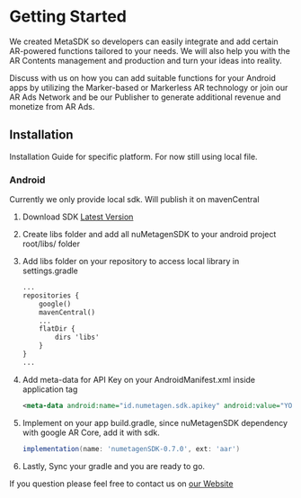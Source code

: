 # Getting Started

We created MetaSDK so developers can easily integrate and add certain AR-powered functions tailored to your needs. We will also help you with the AR Contents management and production and turn your ideas into reality.

Discuss with us on how you can add suitable functions for your Android apps by utilizing the Marker-based or Markerless AR technology or join our AR Ads Network and be our Publisher to generate additional revenue and monetize from AR Ads.

## Installation

Installation Guide for specific platform. For now still using local file.

### Android

Currently we only provide local sdk. Will publish it on mavenCentral  

1. Download SDK [Latest Version](https://github.com/nuMetagen/docs/releases/download/v0.7.0/numetagenSDK-0.7.0.aar)
2. Create libs folder and add all nuMetagenSDK to your android project root/libs/ folder
3. Add libs folder on your repository to access local library in settings.gradle

    ```xml
    ...
    repositories {
        google()
        mavenCentral()
        ...
        flatDir {
            dirs 'libs'
        }
    }
    ...
    ```

4. Add meta-data for API Key on your AndroidManifest.xml inside application tag

    ```xml
    <meta-data android:name="id.numetagen.sdk.apikey" android:value="YOUR_API_KEY" />
    ```

5. Implement on your app build.gradle, since nuMetagenSDK dependency with google AR Core, add it with sdk.

    ```gradle
    implementation(name: 'numetagenSDK-0.7.0', ext: 'aar')
    ```

6. Lastly, Sync your gradle and you are ready to go.

If you question please feel free to contact us on [our Website](https://numetagen.id/)
